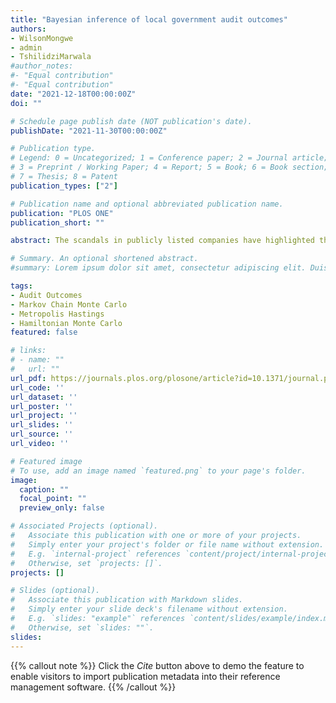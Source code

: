 ```yaml
---
title: "Bayesian inference of local government audit outcomes"
authors: 
- WilsonMongwe
- admin
- TshilidziMarwala
#author_notes:
#- "Equal contribution"
#- "Equal contribution"
date: "2021-12-18T00:00:00Z"
doi: ""

# Schedule page publish date (NOT publication's date).
publishDate: "2021-11-30T00:00:00Z"

# Publication type.
# Legend: 0 = Uncategorized; 1 = Conference paper; 2 = Journal article;
# 3 = Preprint / Working Paper; 4 = Report; 5 = Book; 6 = Book section;
# 7 = Thesis; 8 = Patent
publication_types: ["2"]

# Publication name and optional abbreviated publication name.
publication: "PLOS ONE"
publication_short: ""

abstract: The scandals in publicly listed companies have highlighted the large losses that can result from financial statement fraud and weak corporate governance. Machine learning techniques have been applied to automatically detect financial statement fraud with great success. This work presents the first application of a Bayesian inference approach to the problem of predicting the audit outcomes of financial statements of local government entities using financial ratios. Bayesian logistic regression (BLR) with automatic relevance determination (BLR-ARD) is applied to predict audit outcomes. The benefit of using BLR-ARD, instead of BLR without ARD, is that it allows one to automatically determine which input features are the most relevant for the task at hand, which is a critical aspect to consider when designing decision support systems. This work presents the first implementation of BLR-ARD trained with Separable Shadow Hamiltonian Hybrid Monte Carlo, No-U-Turn sampler, Metropolis Adjusted Langevin Algorithm and Metropolis-Hasting algorithms. Unlike the Gibbs sampling procedure that is typically employed in sampling from ARD models, in this work we jointly sample the parameters and the hyperparameters by putting a log normal prior on the hyperparameters. The analysis also shows that the repairs and maintenance as a percentage of total assets ratio, current ratio, debt to total operating revenue, net operating surplus margin and capital cost to total operating expenditure ratio are the important features when predicting local government audit outcomes using financial ratios. These results could be of use for auditors as focusing on these ratios could potentially speed up the detection of fraudulent behaviour in municipal entities, and improve the speed and quality of the overall audit.

# Summary. An optional shortened abstract.
#summary: Lorem ipsum dolor sit amet, consectetur adipiscing elit. Duis posuere tellus ac convallis placerat. Proin #tincidunt magna sed ex sollicitudin condimentum.

tags:
- Audit Outcomes
- Markov Chain Monte Carlo
- Metropolis Hastings
- Hamiltonian Monte Carlo
featured: false

# links:
# - name: ""
#   url: ""
url_pdf: https://journals.plos.org/plosone/article?id=10.1371/journal.pone.0261245
url_code: ''
url_dataset: ''
url_poster: ''
url_project: ''
url_slides: ''
url_source: ''
url_video: ''

# Featured image
# To use, add an image named `featured.png` to your page's folder. 
image:
  caption: ""
  focal_point: ""
  preview_only: false

# Associated Projects (optional).
#   Associate this publication with one or more of your projects.
#   Simply enter your project's folder or file name without extension.
#   E.g. `internal-project` references `content/project/internal-project/index.md`.
#   Otherwise, set `projects: []`.
projects: []

# Slides (optional).
#   Associate this publication with Markdown slides.
#   Simply enter your slide deck's filename without extension.
#   E.g. `slides: "example"` references `content/slides/example/index.md`.
#   Otherwise, set `slides: ""`.
slides:
---
```


{{% callout note %}}
Click the *Cite* button above to demo the feature to enable visitors to import publication metadata into their reference management software.
{{% /callout %}}

